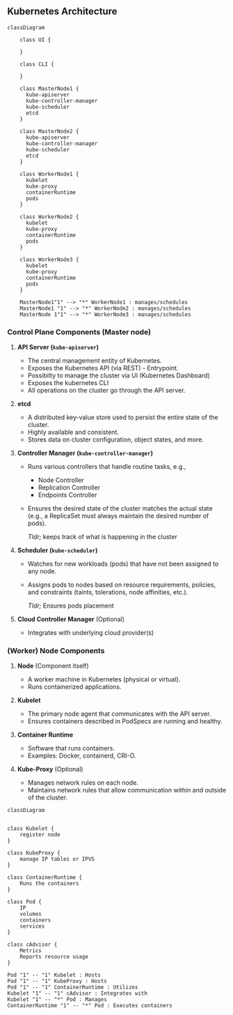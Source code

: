 ## Kubernetes Architecture

```mermaid
classDiagram

    class UI {

    }

    class CLI {

    }

    class MasterNode1 {
      kube-apiserver
      kube-controller-manager
      kube-scheduler
      etcd
    }

    class MasterNode2 {
      kube-apiserver
      kube-controller-manager
      kube-scheduler
      etcd
    }

    class WorkerNode1 {
      kubelet
      kube-proxy
      containerRuntime
      pods
    }

    class WorkerNode2 {
      kubelet
      kube-proxy
      containerRuntime
      pods
    }

    class WorkerNode3 {
      kubelet
      kube-proxy
      containerRuntime
      pods
    }

    MasterNode1"1" --> "*" WorkerNode1 : manages/schedules
    MasterNode1 "1" --> "*" WorkerNode2 : manages/schedules
    MasterNode 1"1" --> "*" WorkerNode3 : manages/schedules
```

### Control Plane Components (Master node)

1. **API Server (`kube-apiserver`)**

   - The central management entity of Kubernetes.
   - Exposes the Kubernetes API (via REST) - Entrypoint.
   - Possibilty to manage the cluster via UI (Kubernetes Dashboard)
   - Exposes the kubernetes CLI
   - All operations on the cluster go through the API server.

2. **etcd**

   - A distributed key-value store used to persist the entire state of the cluster.
   - Highly available and consistent.
   - Stores data on cluster configuration, object states, and more.

3. **Controller Manager (`kube-controller-manager`)**

   - Runs various controllers that handle routine tasks, e.g.,
     - Node Controller
     - Replication Controller
     - Endpoints Controller
   - Ensures the desired state of the cluster matches the actual state (e.g., a ReplicaSet must always maintain the desired number of pods).

     _Tldr;_ keeps track of what is happening in the cluster

4. **Scheduler (`kube-scheduler`)**

   - Watches for new workloads (pods) that have not been assigned to any node.
   - Assigns pods to nodes based on resource requirements, policies, and constraints (taints, tolerations, node affinities, etc.).

     _Tldr;_ Ensures pods placement

5. **Cloud Controller Manager** (Optional)

   - Integrates with underlying cloud provider(s)

### (Worker) Node Components

1. **Node** (Component itself)

   - A worker machine in Kubernetes (physical or virtual).
   - Runs containerized applications.

2. **Kubelet**

   - The primary node agent that communicates with the API server.
   - Ensures containers described in PodSpecs are running and healthy.

3. **Container Runtime**

   - Software that runs containers.
   - Examples: Docker, containerd, CRI-O.

4. **Kube-Proxy** (Optional)
   - Manages network rules on each node.
   - Maintains network rules that allow communication within and outside of the cluster.

```mermaid
classDiagram


class Kubelet {
    register node
}

class KubeProxy {
    manage IP tables or IPVS
}

class ContainerRuntime {
    Runs the containers
}

class Pod {
    IP
    volumes
    containers
    services
}

class cAdvisor {
    Metrics
    Reports resource usage
}

Pod "1" -- "1" Kubelet : Hosts
Pod "1" -- "1" KubeProxy : Hosts
Pod "1" -- "1" ContainerRuntime : Utilizes
Kubelet "1" -- "1" cAdvisor : Integrates with
Kubelet "1" -- "*" Pod : Manages
ContainerRuntime "1" -- "*" Pod : Executes containers
```
